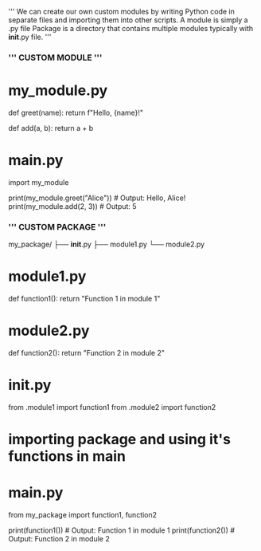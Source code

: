 '''
We can create our own custom modules by writing Python code in separate files and importing them into other scripts.
A module is simply a .py file
Package is a directory that contains multiple modules typically with __init__.py file.
'''

### ''' CUSTOM MODULE '''
# my_module.py
def greet(name):
    return f"Hello, {name}!"

def add(a, b):
    return a + b

# main.py
import my_module

print(my_module.greet("Alice"))  # Output: Hello, Alice!
print(my_module.add(2, 3))  # Output: 5


### ''' CUSTOM PACKAGE '''
my_package/
├── __init__.py
├── module1.py
└── module2.py

# module1.py
def function1():
    return "Function 1 in module 1"

# module2.py
def function2():
    return "Function 2 in module 2"

# __init__.py
from .module1 import function1
from .module2 import function2

# importing package and using it's functions in main
# main.py
from my_package import function1, function2

print(function1())  # Output: Function 1 in module 1
print(function2())  # Output: Function 2 in module 2
